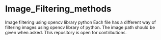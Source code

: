 # Image_Filtering_methods
Image filtering using opencv library python
Each file has a different way of filtering images using opencv library of python.
The image path should be given when asked.
This repository is open for contributions.
